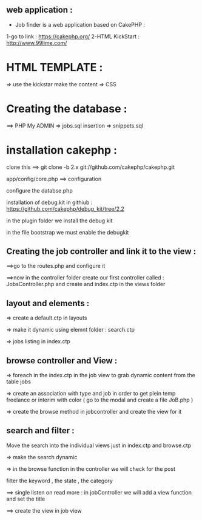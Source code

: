 ## web application :

* Job finder is a web application based on CakePHP :

1-go to link : https://cakephp.org/
2-HTML KickStart : http://www.99lime.com/

# HTML TEMPLATE : 
=> use the kickstar make the content 
=> CSS 

# Creating the database : 

==> PHP My ADMIN => jobs.sql
insertion => snippets.sql

# installation cakephp :

clone this ==> git clone -b 2.x git://github.com/cakephp/cakephp.git

app/config/core.php ==> configuration

configure the databse.php

installation of debug.kit in githiub : https://github.com/cakephp/debug_kit/tree/2.2


in the plugin folder we install the debug kit 

in the file bootstrap we must enable the debugkit

## Creating the job controller and link it to the view :

==>go to the routes.php and configure it 

==>now in the controller folder create our first controller called : JobsController.php and create and index.ctp in the views folder

## layout and elements :

=> create a default.ctp in layouts 

=> make it dynamic using elemnt folder : search.ctp

=> jobs listing in index.ctp 

## browse controller and View : 

=> foreach in the index.ctp in the job view to grab dynamic content from the table jobs

=> create an association with type and job in order to get plein temp freelance or interim with color ( go to the modal and create a file JoB.php
)

=> create the browse method in jobcontroller and create the view for it

## search and filter : 

Move the search into the individual views just in index.ctp and browse.ctp

=> make the search dynamic

=> in the browse function in the controller we will check for the post

filter the keyword , the state , the category

==> single listen on read more : in jobController we will add a view function and set the title

==> create the view in job view
